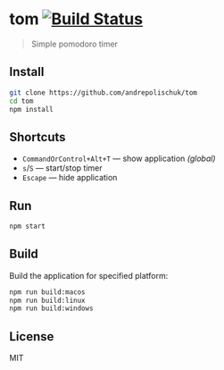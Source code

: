 # tom [![Build Status][travis-image]][travis-url]

> Simple pomodoro timer

## Install

```sh
git clone https://github.com/andrepolischuk/tom
cd tom
npm install
```

## Shortcuts

* `CommandOrControl+Alt+T` — show application *(global)*
* `s`/`S` — start/stop timer
* `Escape` — hide application

## Run

```sh
npm start
```

## Build

Build the application for specified platform:

```sh
npm run build:macos
npm run build:linux
npm run build:windows
```

## License

MIT

[travis-url]: https://travis-ci.org/andrepolischuk/tom
[travis-image]: https://travis-ci.org/andrepolischuk/tom.svg?branch=master
